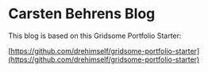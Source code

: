 # Carsten Behrens Blog

This blog is based on this Gridsome Portfolio Starter:

[https://github.com/drehimself/gridsome-portfolio-starter](https://github.com/drehimself/gridsome-portfolio-starter)
